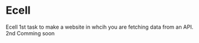 # Ecell

Ecell 1st task to make a website in whcih you are fetching data from an API.
2nd Comming soon
